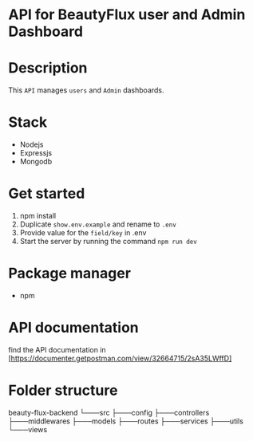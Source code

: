 # API for BeautyFlux user and Admin Dashboard

# Description
This `API` manages `users` and `Admin` dashboards.

# Stack 
- Nodejs
- Expressjs
- Mongodb

# Get started
1. npm install
2. Duplicate ` show.env.example ` and rename to `.env `
3. Provide value for the ` field/key ` in .env
4. Start the server  by running the command `npm run dev `

# Package manager
- npm 

# API documentation 
 find the API documentation in [https://documenter.getpostman.com/view/32664715/2sA35LWffD]

 # Folder structure
 beauty-flux-backend
 └───src
    ├───config
    ├───controllers
    ├───middlewares
    ├───models
    ├───routes
    ├───services
    ├───utils
    └───views



